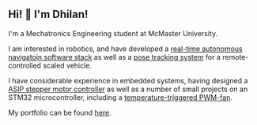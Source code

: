 ## Hi! 👋 I'm Dhilan!

I'm a Mechatronics Engineering student at McMaster University. 

I am interested in robotics, and have developed a [real-time autonomous navigatoin software stack](https://github.com/inhald/svm_self_driving) as well as a [pose tracking system](https://github.com/inhald/state_estimation_node) for a remote-controlled scaled vehicle.

I have considerable experience in embedded systems, having designed a [ASIP stepper motor controller](https://github.com/inhald/asip_stepper_motor) as well as a number of small projects on an STM32 microcontroller, including a [temperature-triggered PWM-fan](https://github.com/inhald/stm32_embedded_projects/tree/main/PWM-Fan). 

My portfolio can be found [here](https://inhald.github.io).
